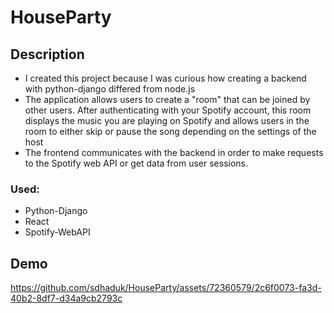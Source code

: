 # HouseParty

## Description
* I created this project because I was curious how creating a backend with python-django differed from node.js
* The application allows users to create a "room" that can be joined by other users. After authenticating with your Spotify account,
  this room displays the music you are playing on Spotify and allows users in the room to either skip or pause the song depending on the
  settings of the host
* The frontend communicates with the backend in order to make requests to the Spotify web API or get data from user sessions.

### Used:
* Python-Django
* React
* Spotify-WebAPI


## Demo
https://github.com/sdhaduk/HouseParty/assets/72360579/2c6f0073-fa3d-40b2-8df7-d34a9cb2793c

